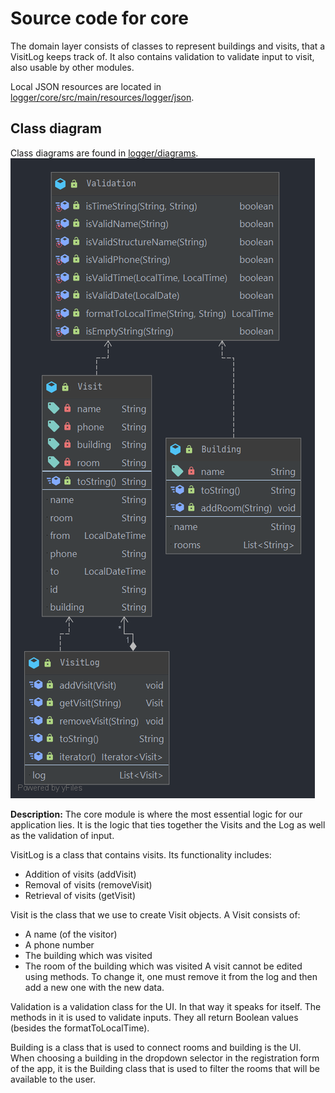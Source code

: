 # Source code for core

The domain layer consists of classes to represent buildings and visits, that a VisitLog keeps track of. It also contains validation to validate input to visit, also usable by other modules.

Local JSON resources are located in [logger/core/src/main/resources/logger/json](logger/core/src/main/resources/logger/json).

## Class diagram

Class diagrams are found in [logger/diagrams](logger/diagrams/core_class_diagram.png).
![PlantUML class diagram](logger/diagrams/core_class_diagram.png)

**Description:**
The core module is where the most essential logic for our application lies. It is the logic that ties together the Visits and the Log as well as the validation of input.

VisitLog is a class that contains visits. Its functionality includes:
* Addition of visits (addVisit)
* Removal of visits (removeVisit)
* Retrieval of visits (getVisit)

Visit is the class that we use to create Visit objects. A Visit consists of:
* A name (of the visitor)
* A phone number
* The building which was visited
* The room of the building which was visited
A visit cannot be edited using methods. To change it, one must remove it from the log and then add a new one with the new data.

Validation is a validation class for the UI. In that way it speaks for itself. The methods in it is used to validate inputs. They all return Boolean values (besides the formatToLocalTime).

Building is a class that is used to connect rooms and building is the UI. When choosing a building in the dropdown selector in the registration form of the app, it is the Building class that is used to filter the rooms that will be available to the user.



